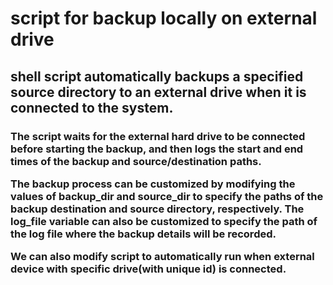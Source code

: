 # script for backup locally on external drive 

 <h2><B> shell script automatically backups a specified source directory to an external  drive when it is connected to the system. </B></h2>
 
<h3>  The script waits for the external hard drive to be connected before starting the backup, and then logs the start 
and end times of the backup and source/destination paths.

The backup process can be customized by modifying the values of backup_dir and source_dir to specify the paths of the 
backup destination and source directory, respectively. The log_file variable can also be customized to specify the path of the log file where the backup details will be recorded.


We can also modify script to automatically run when external device with specific drive(with unique id) is connected. </h3>
